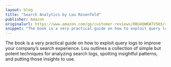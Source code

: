 ```yaml
---
layout: blog
title: "Search Analytics by Lou Rosenfeld"
publisher: Amazon
originalurl: https://www.amazon.com/gp/customer-reviews/RBU4QWKW7V5H3/ref=cm_cr_getr_d_rvw_ttl?ie=UTF8&ASIN=1933820209
snippet: "The book is a very practical guide on how to exploit query logs to improve your company’s search experience. Lou outlines a collection of simple but potent techniques for analyzing search logs, spotting insightful patterns, and putting those insights to use."
---
```


The book is a very practical guide on how to exploit query logs to improve your company’s search experience. Lou outlines a collection of simple but potent techniques for analyzing search logs, spotting insightful patterns, and putting those insights to use.